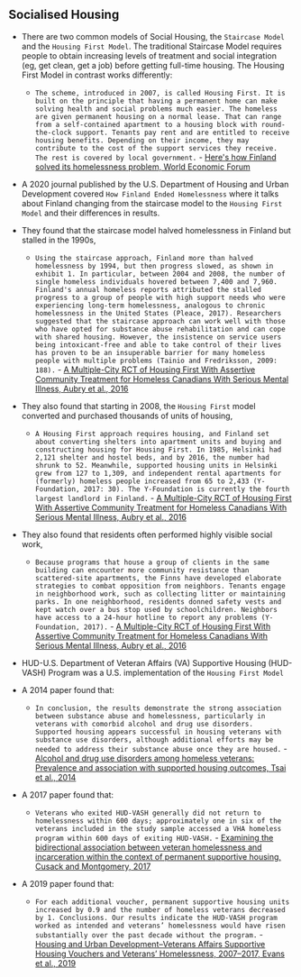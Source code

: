 ## Socialised Housing
- There are two common models of Social Housing, the `Staircase Model` and the `Housing First Model`. The traditional Staircase Model requires people to obtain increasing levels of treatment and social integration (eg, get clean, get a job) before getting full-time housing. The Housing First Model in contrast works differently:
    - `The scheme, introduced in 2007, is called Housing First. It is built on the principle that having a permanent home can make solving health and social problems much easier. The homeless are given permanent housing on a normal lease. That can range from a self-contained apartment to a housing block with round-the-clock support. Tenants pay rent and are entitled to receive housing benefits. Depending on their income, they may contribute to the cost of the support services they receive. The rest is covered by local government.` - [Here's how Finland solved its homelessness problem, World Economic Forum](https://www.weforum.org/agenda/2018/02/how-finland-solved-homelessness/)

- A 2020 journal published by the U.S. Department of Housing and Urban Development covered `How Finland Ended Homelessness` where it talks about Finland changing from the staircase model to the `Housing First Model` and their differences in results.
- They found that the staircase model halved homelessness in Finland but stalled in the 1990s,
    - `Using the staircase approach, Finland more than halved homelessness by 1994, but then progress slowed, as shown in exhibit 1. In particular, between 2004 and 2008, the number of single homeless individuals hovered between 7,400 and 7,960. Finland's annual homeless reports attributed the stalled progress to a group of people with high support needs who were experiencing long-term homelessness, analogous to chronic homelessness in the United States (Pleace, 2017). Researchers suggested that the staircase approach can work well with those who have opted for substance abuse rehabilitation and can cope with shared housing. However, the insistence on service users being intoxicant-free and able to take control of their lives has proven to be an insuperable barrier for many homeless people with multiple problems (Tainio and Fredriksson, 2009: 188).` - [A Multiple-City RCT of Housing First With Assertive Community Treatment for Homeless Canadians With Serious Mental Illness, Aubry et al., 2016](https://www.huduser.gov/portal/periodicals/cityscpe/vol22num2/ch4.pdf)
- They also found that starting in 2008, the `Housing First` model converted and purchased thousands of units of housing,
    - `A Housing First approach requires housing, and Finland set about converting shelters into apartment units and buying and constructing housing for Housing First. In 1985, Helsinki had 2,121 shelter and hostel beds, and by 2016, the number had shrunk to 52. Meanwhile, supported housing units in Helsinki grew from 127 to 1,309, and independent rental apartments for (formerly) homeless people increased from 65 to 2,433 (Y-Foundation, 2017: 30). The Y-Foundation is currently the fourth largest landlord in Finland.` - [A Multiple-City RCT of Housing First With Assertive Community Treatment for Homeless Canadians With Serious Mental Illness, Aubry et al., 2016](https://www.huduser.gov/portal/periodicals/cityscpe/vol22num2/ch4.pdf)
- They also found that residents often performed highly visible social work,
    - `Because programs that house a group of clients in the same building can encounter more community resistance than scattered-site apartments, the Finns have developed elaborate strategies to combat opposition from neighbors. Tenants engage in neighborhood work, such as collecting litter or maintaining parks. In one neighborhood, residents donned safety vests and kept watch over a bus stop used by schoolchildren. Neighbors have access to a 24-hour hotline to report any problems (Y-Foundation, 2017).` - [A Multiple-City RCT of Housing First With Assertive Community Treatment for Homeless Canadians With Serious Mental Illness, Aubry et al., 2016](https://www.huduser.gov/portal/periodicals/cityscpe/vol22num2/ch4.pdf)
  
- HUD-U.S. Department of Veteran Affairs (VA) Supportive Housing (HUD-VASH) Program was a U.S. implementation of the `Housing First Model`
- A 2014 paper found that:
    - `In conclusion, the results demonstrate the strong association between substance abuse and homelessness, particularly in veterans with comorbid alcohol and drug use disorders. Supported housing appears successful in housing veterans with substance use disorders, although additional efforts may be needed to address their substance abuse once they are housed.` - [Alcohol and drug use disorders among homeless veterans: Prevalence and association with supported housing outcomes, Tsai et al., 2014](https://annas-archive.org/scidb/10.1016/j.addbeh.2013.02.002)
- A 2017 paper found that:
    - `Veterans who exited HUD-VASH generally did not return to homelessness within 600 days; approximately one in six of the veterans included in the study sample accessed a VHA homeless program within 600 days of exiting HUD-VASH.` - [Examining the bidirectional association between veteran homelessness and incarceration within the context of permanent supportive housing, Cusack and Montgomery, 2017](https://www.va.gov/HOMELESS/nchav/docs/CusackMontgomery_ExaminingBidirectionalAssociationBetweenVeteranHomelessness.pdf)
- A 2019 paper found that:
    - `For each additional voucher, permanent supportive housing units increased by 0.9 and the number of homeless veterans decreased by 1. Conclusions. Our results indicate the HUD-VASH program worked as intended and veterans’ homelessness would have risen substantially over the past decade without the program.` - [Housing and Urban Development–Veterans Affairs Supportive Housing Vouchers and Veterans’ Homelessness, 2007–2017, Evans et al., 2019](https://annas-archive.org/scidb/10.2105/ajph.2019.305231)